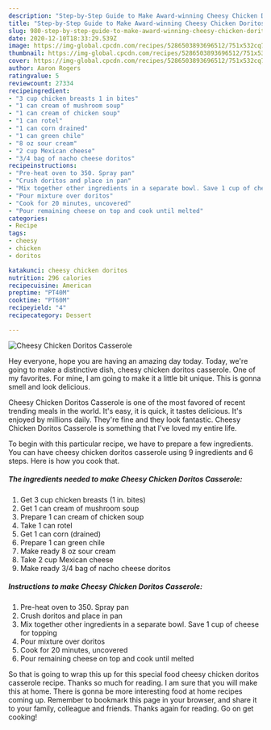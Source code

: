 ```yaml
---
description: "Step-by-Step Guide to Make Award-winning Cheesy Chicken Doritos Casserole"
title: "Step-by-Step Guide to Make Award-winning Cheesy Chicken Doritos Casserole"
slug: 980-step-by-step-guide-to-make-award-winning-cheesy-chicken-doritos-casserole
date: 2020-12-10T18:33:29.539Z
image: https://img-global.cpcdn.com/recipes/5286503893696512/751x532cq70/cheesy-chicken-doritos-casserole-recipe-main-photo.jpg
thumbnail: https://img-global.cpcdn.com/recipes/5286503893696512/751x532cq70/cheesy-chicken-doritos-casserole-recipe-main-photo.jpg
cover: https://img-global.cpcdn.com/recipes/5286503893696512/751x532cq70/cheesy-chicken-doritos-casserole-recipe-main-photo.jpg
author: Aaron Rogers
ratingvalue: 5
reviewcount: 27334
recipeingredient:
- "3 cup chicken breasts 1 in bites"
- "1 can cream of mushroom soup"
- "1 can cream of chicken soup"
- "1 can rotel"
- "1 can corn drained"
- "1 can green chile"
- "8 oz sour cream"
- "2 cup Mexican cheese"
- "3/4 bag of nacho cheese doritos"
recipeinstructions:
- "Pre-heat oven to 350. Spray pan"
- "Crush doritos and place in pan"
- "Mix together other ingredients in a separate bowl. Save 1 cup of cheese for topping"
- "Pour mixture over doritos"
- "Cook for 20 minutes, uncovered"
- "Pour remaining cheese on top and cook until melted"
categories:
- Recipe
tags:
- cheesy
- chicken
- doritos

katakunci: cheesy chicken doritos 
nutrition: 296 calories
recipecuisine: American
preptime: "PT40M"
cooktime: "PT60M"
recipeyield: "4"
recipecategory: Dessert

---
```



![Cheesy Chicken Doritos Casserole](https://img-global.cpcdn.com/recipes/5286503893696512/751x532cq70/cheesy-chicken-doritos-casserole-recipe-main-photo.jpg)

Hey everyone, hope you are having an amazing day today. Today, we're going to make a distinctive dish, cheesy chicken doritos casserole. One of my favorites. For mine, I am going to make it a little bit unique. This is gonna smell and look delicious.



Cheesy Chicken Doritos Casserole is one of the most favored of recent trending meals in the world. It's easy, it is quick, it tastes delicious. It's enjoyed by millions daily. They're fine and they look fantastic. Cheesy Chicken Doritos Casserole is something that I've loved my entire life.


To begin with this particular recipe, we have to prepare a few ingredients. You can have cheesy chicken doritos casserole using 9 ingredients and 6 steps. Here is how you cook that.

<!--inarticleads1-->

##### The ingredients needed to make Cheesy Chicken Doritos Casserole:

1. Get 3 cup chicken breasts (1 in. bites)
1. Get 1 can cream of mushroom soup
1. Prepare 1 can cream of chicken soup
1. Take 1 can rotel
1. Get 1 can corn (drained)
1. Prepare 1 can green chile
1. Make ready 8 oz sour cream
1. Take 2 cup Mexican cheese
1. Make ready 3/4 bag of nacho cheese doritos




<!--inarticleads2-->

##### Instructions to make Cheesy Chicken Doritos Casserole:

1. Pre-heat oven to 350. Spray pan
1. Crush doritos and place in pan
1. Mix together other ingredients in a separate bowl. Save 1 cup of cheese for topping
1. Pour mixture over doritos
1. Cook for 20 minutes, uncovered
1. Pour remaining cheese on top and cook until melted




So that is going to wrap this up for this special food cheesy chicken doritos casserole recipe. Thanks so much for reading. I am sure that you will make this at home. There is gonna be more interesting food at home recipes coming up. Remember to bookmark this page in your browser, and share it to your family, colleague and friends. Thanks again for reading. Go on get cooking!
